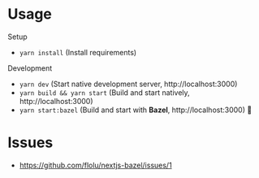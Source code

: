 # Usage

Setup

- `yarn install` (Install requirements)

Development

- `yarn dev` (Start native development server, http://localhost:3000)
- `yarn build && yarn start` (Build and start natively, http://localhost:3000)
- `yarn start:bazel` (Build and start with **Bazel**, http://localhost:3000) 🌿

# Issues

- https://github.com/flolu/nextjs-bazel/issues/1
